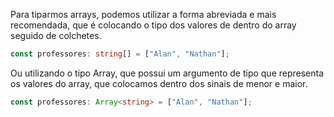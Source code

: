 Para tiparmos arrays, podemos utilizar a forma abreviada e mais recomendada, que é colocando o tipo dos valores de dentro do array seguido de colchetes.

```typescript
const professores: string[] = ["Alan", "Nathan"];
```

Ou utilizando o tipo Array, que possui um argumento de tipo que representa os valores do array, que colocamos dentro dos sinais de menor e maior.

```typescript
const professores: Array<string> = ["Alan", "Nathan"];
```
